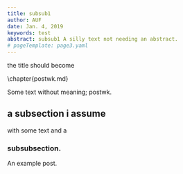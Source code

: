 ```yaml
---
title: subsub1 
author: AUF
date: Jan. 4, 2019
keywords: test
abstract: subsub1 A silly text not needing an abstract.
# pageTemplate: page3.yaml
---
```



the title should become 

\chapter{postwk.md}

Some text without meaning;  postwk.

## a subsection i assume 

with some text 
and a 

### subsubsection.



  An example post.  
